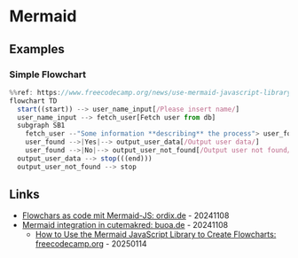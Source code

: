 # Mermaid

## Examples

### Simple Flowchart

```javascript
%%ref: https://www.freecodecamp.org/news/use-mermaid-javascript-library-to-create-flowcharts/%%
flowchart TD
  start((start)) --> user_name_input[/Please insert name/]
  user_name_input --> fetch_user[Fetch user from db]
  subgraph SB1
    fetch_user --"Some information **describing** the process"> user_found{Username found in the db?}
    user_found -->|Yes|--> output_user_data[/Output user data/]
    user_found -->|No|--> output_user_not_found[/Output user not found/]
  output_user_data --> stop(((end)))
  output_user_not_found --> stop
```

## Links

* [Flowchars as code mit Mermaid-JS: ordix.de](https://blog.ordix.de/flowcharts-as-code-mit-mermaid-js) - 20241108
* [Mermaid integration in cutemakred: buoa.de](https://buoa.de/wiki/mermaid-integration-in-cutemarked) - 20241108
  * [How to Use the Mermaid JavaScript Library to Create Flowcharts: freecodecamp.org](https://www.freecodecamp.org/news/use-mermaid-javascript-library-to-create-flowcharts/) - 20250114
